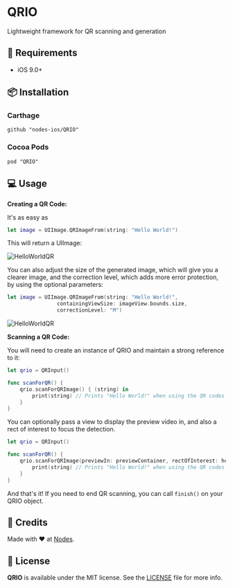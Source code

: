 # QRIO
Lightweight framework for QR scanning and generation


## 📝 Requirements 

* iOS 9.0+

## 📦 Installation

### Carthage
~~~
github "nodes-ios/QRIO"
~~~

### Cocoa Pods
~~~
pod "QRIO"
~~~

## 💻 Usage
**Creating a QR Code:**

It's as easy as

~~~swift
let image = UIImage.QRImageFrom(string: "Hello World!")
~~~

This will return a UIImage: 

![HelloWorldQR](https://raw.githubusercontent.com/nodes-ios/QRIO/master/HelloWorldQR.png)

You can also adjust the size of the generated image, which will give you a clearer image, and the correction level, which adds more error protection, by using the optional parameters:

~~~swift
let image = UIImage.QRImageFrom(string: "Hello World!",
				containingViewSize: imageView.bounds.size,
				correctionLevel: "M")
~~~

![HelloWorldQR](https://raw.githubusercontent.com/nodes-ios/QRIO/master/HelloWorldQR2.png)


**Scanning a QR Code:**

You will need to create an instance of QRIO and maintain a strong reference to it:

~~~swift
let qrio = QRInput()

func scanForQR() {
	qrio.scanForQRImage() { (string) in
		print(string) // Prints "Hello World!" when using the QR codes above
	}
}
~~~

You can optionally pass a view to display the preview video in, and also a rect of interest to focus the detection. 

~~~swift
let qrio = QRInput()

func scanForQR() {
	qrio.scanForQRImage(previewIn: previewContainer, rectOfInterest: hotspotView.frame) { (string) in
		print(string) // Prints "Hello World!" when using the QR codes above
	}
}
~~~

And that's it! If you need to end QR scanning, you can call `finish()` on your QRIO object. 


## 👥 Credits
Made with ❤️ at [Nodes](http://nodesagency.com).

## 📄 License
**QRIO** is available under the MIT license. See the [LICENSE](https://raw.githubusercontent.com/nodes-ios/QRIO/master/LICENSE) file for more info.
